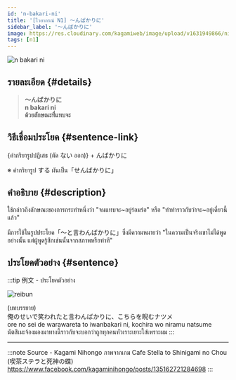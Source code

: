 ```yaml
---
id: 'n-bakari-ni'
title: '[ไวยากรณ์ N1] 〜んばかりに'
sidebar_label: '〜んばかりに'
image: https://res.cloudinary.com/kagamiweb/image/upload/v1631949866/nihongo/grammar/n1/reibun/n-bakari-ni.jpg
tags: [n1]
---
```


![n bakari ni](https://res.cloudinary.com/kagamiweb/image/upload/v1631718084/nihongo/grammar/n1/n-bakari-ni.png)

## รายละเอียด {#details}

> **〜んばかりに**  
> **n bakari ni**  
> **ด้วยลักษณะที่แทบจะ**

## วิธีเชื่อมประโยค {#sentence-link}

{คำกริยารูปปฏิเสธ (ตัด ない ออก)} + んばかりに

※ คำกริยารูป する ผันเป็น「せんばかりに」

## คำอธิบาย {#description}

ใช้กล่าวถึงลักษณะของการกระทำหนึ่งว่า "จนแทบจะ~อยู่ร่อมร่อ" หรือ "ทำท่าราวกับว่าจะ~อยู่เดี๋ยวนี้แล้ว"

มีการใช้ในรูปประโยค「〜と言わんばかりに」ซึ่งมีความหมายว่า
"ในความเป็นจริงเขาไม่ได้พูดอย่างนั้น แต่ผู้พูดรู้สึกเช่นนั้นจากสภาพหรือท่าที"

## ประโยคตัวอย่าง {#sentence}

:::tip 例文 - ประโยคตัวอย่าง

![reibun](https://res.cloudinary.com/kagamiweb/image/upload/v1631949866/nihongo/grammar/n1/reibun/n-bakari-ni.jpg)

(บทบรรยาย)  
俺のせいで笑われたと言わんばかりに、こちらを睨むナツメ  
ore no sei de warawareta to iwanbakari ni, kochira wo niramu natsume  
นัตสึเมะจ้องมองมาทางนี้ราวกับจะบอกว่าถูกทุกคนหัวเราะเยาะใส่เพราะผม
:::

---
:::note Source - Kagami Nihongo
ภาพจากเกม Cafe Stella to Shinigami no Chou (喫茶ステラと死神の蝶)  
https://www.facebook.com/kagaminihongo/posts/135162721284698
:::